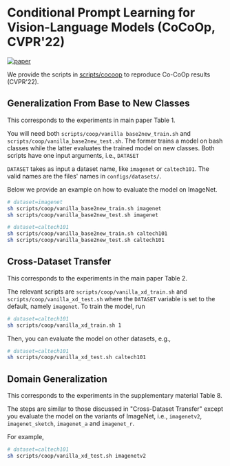 # Conditional Prompt Learning for Vision-Language Models (CoCoOp, CVPR'22)
[![paper](https://img.shields.io/badge/arXiv-Paper-<COLOR>.svg)](https://arxiv.org/abs/2203.05557)

We provide the scripts in [scripts/cocoop](../scripts/cocoop) to reproduce Co-CoOp results (CVPR'22).

## Generalization From Base to New Classes

This corresponds to the experiments in main paper Table 1.

You will need both `scripts/coop/vanilla base2new_train.sh` and `scripts/coop/vanilla_base2new_test.sh`. The former trains a model on bash classes while the latter evaluates the trained model on new classes. Both scripts have one input arguments, i.e., `DATASET`

`DATASET` takes as input a dataset name, like `imagenet` or `caltech101`. The valid names are the files' names in `configs/datasets/`.

Below we provide an example on how to evaluate the model on ImageNet.

```bash
# dataset=imagenet
sh scripts/coop/vanilla_base2new_train.sh imagenet
sh scripts/coop/vanilla_base2new_test.sh imagenet

# dataset=caltech101
sh scripts/coop/vanilla_base2new_train.sh caltech101
sh scripts/coop/vanilla_base2new_test.sh caltech101
```

## Cross-Dataset Transfer

This corresponds to the experiments in the main paper Table 2.

The relevant scripts are `scripts/coop/vanilla_xd_train.sh` and `scripts/coop/vanilla_xd_test.sh` where the `DATASET` variable is set to the default, namely `imagenet`. To train the model, run

```bash
# dataset=caltech101
sh scripts/coop/vanilla_xd_train.sh 1
```

Then, you can evaluate the model on other datasets, e.g.,

```bash
# dataset=caltech101
sh scripts/coop/vanilla_xd_test.sh caltech101
```

## Domain Generalization

This corresponds to the experiments in the supplementary material Table 8.

The steps are similar to those discussed in "Cross-Dataset Transfer" except you evaluate the model on the variants of ImageNet, i.e., `imagenetv2`, `imagenet_sketch`, `imagenet_a` and `imagenet_r`.

For example,
```bash
# dataset=caltech101
sh scripts/coop/vanilla_xd_test.sh imagenetv2
```
